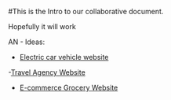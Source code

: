 #This is the Intro to our collaborative document.

Hopefully it will work

AN - Ideas:

- [Electric car vehicle website](https://dribbble.com/shots/19982804-Electric-car-vehicle-website)

-[Travel Agency Website](https://dribbble.com/shots/19110570-Alcazar-Travel-Agency-Website)

- [E-commerce Grocery Website](https://dribbble.com/shots/19969797-E-commerce-Grocery-Website)
